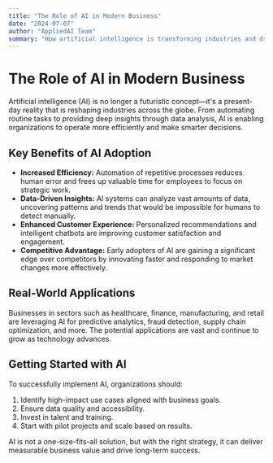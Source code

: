 ```yaml
---
title: "The Role of AI in Modern Business"
date: "2024-07-07"
author: "AppliedAI Team"
summary: "How artificial intelligence is transforming industries and driving business value."
---
```


# The Role of AI in Modern Business

Artificial intelligence (AI) is no longer a futuristic concept—it's a present-day reality that is reshaping industries across the globe. From automating routine tasks to providing deep insights through data analysis, AI is enabling organizations to operate more efficiently and make smarter decisions.

## Key Benefits of AI Adoption

- **Increased Efficiency:** Automation of repetitive processes reduces human error and frees up valuable time for employees to focus on strategic work.
- **Data-Driven Insights:** AI systems can analyze vast amounts of data, uncovering patterns and trends that would be impossible for humans to detect manually.
- **Enhanced Customer Experience:** Personalized recommendations and intelligent chatbots are improving customer satisfaction and engagement.
- **Competitive Advantage:** Early adopters of AI are gaining a significant edge over competitors by innovating faster and responding to market changes more effectively.

## Real-World Applications

Businesses in sectors such as healthcare, finance, manufacturing, and retail are leveraging AI for predictive analytics, fraud detection, supply chain optimization, and more. The potential applications are vast and continue to grow as technology advances.

## Getting Started with AI

To successfully implement AI, organizations should:

1. Identify high-impact use cases aligned with business goals.
2. Ensure data quality and accessibility.
3. Invest in talent and training.
4. Start with pilot projects and scale based on results.

AI is not a one-size-fits-all solution, but with the right strategy, it can deliver measurable business value and drive long-term success. 